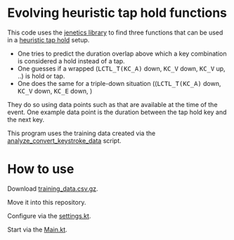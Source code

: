 # Evolving heuristic tap hold functions
This code uses the [jenetics library](https://github.com/jenetics/jenetics) to find three functions that can be used in a [heuristic tap hold](https://github.com/CreamyCookie/qmk_userspace/keyboards/ducktopus/keymaps/vial/features/) setup.

* One tries to predict the duration overlap above which a key combination is considered a hold instead of a tap.
* One guesses if a wrapped (<kbd>LCTL_T(KC_A)</kbd> down, <kbd>KC_V</kbd> down, <kbd>KC_V</kbd> up, ..) is hold or tap.
* One does the same for a triple-down situation ((<kbd>LCTL_T(KC_A)</kbd> down, <kbd>KC_V</kbd> down, <kbd>KC_E</kbd> down, )

They do so using data points such as that are available at the time of the event. One example data point is the duration between the tap hold key and the next key.

This program uses the training data created via the [analyze_convert_keystroke_data](https://github.com/CreamyCookie/analyze_convert_keystroke_data) script.

# How to use
Download [training_data.csv.gz](https://github.com/CreamyCookie/analyze_convert_keystroke_data/tree/main/dataset).

Move it into this repository.

Configure via the [settings.kt](src/main/kotlin/settings.kt).

Start via the [Main.kt](src/main/kotlin/Main.kt).